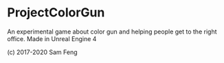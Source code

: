 # ProjectColorGun

An experimental game about color gun and helping people get to the right office. Made in Unreal Engine 4

(c) 2017-2020 Sam Feng
